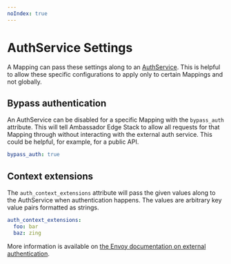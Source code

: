 ```yaml
---
noIndex: true
---
```


# AuthService Settings

A Mapping can pass these settings along to an [AuthService](../plug-in-services/authentication-service.md). This is helpful to allow these specific configurations to apply only to certain Mappings and not globally.

## Bypass authentication

An AuthService can be disabled for a specific Mapping with the `bypass_auth` attribute. This will tell Ambassador Edge Stack to allow all requests for that Mapping through without interacting with the external auth service. This could be helpful, for example, for a public API.

```yaml
bypass_auth: true
```

## Context extensions

The `auth_context_extensions` attribute will pass the given values along to the AuthService when authentication happens. The values are arbitrary key value pairs formatted as strings.

```yaml
auth_context_extensions:
  foo: bar
  baz: zing
```

More information is available on [the Envoy documentation on external authentication](https://www.envoyproxy.io/docs/envoy/latest/api-v3/extensions/filters/http/ext_authz/v3/ext_authz.proto.html#extensions-filters-http-ext-authz-v3-checksettings).
